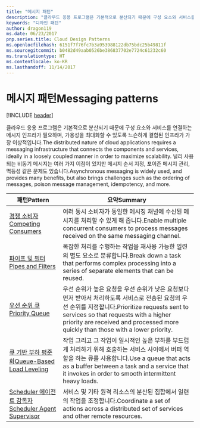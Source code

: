 ```yaml
---
title: "메시지 패턴"
description: "클라우드 응용 프로그램은 기본적으로 분산되기 때문에 구성 요소와 서비스를 연결하는 메시지 인프라가 필요하며, 가용성을 최대화할 수 있도록 느슨하게 결합된 인프라가 가장 이상적입니다. 널리 사용되는 비동기 메시지는 여러 가지 이점이 있지만 메시지 순서 지정, 포이즌 메시지 관리, 멱등성 같은 문제도 있습니다."
keywords: "디자인 패턴"
author: dragon119
ms.date: 06/23/2017
pnp.series.title: Cloud Design Patterns
ms.openlocfilehash: 6151f7f76fc7b3a953988122db75bdc25b49811f
ms.sourcegitcommit: b0482d49aab0526be386837702e7724c61232c60
ms.translationtype: HT
ms.contentlocale: ko-KR
ms.lasthandoff: 11/14/2017
---
```

# <a name="messaging-patterns"></a><span data-ttu-id="157ad-105">메시지 패턴</span><span class="sxs-lookup"><span data-stu-id="157ad-105">Messaging patterns</span></span>

[!INCLUDE [header](../../_includes/header.md)]

<span data-ttu-id="157ad-106">클라우드 응용 프로그램은 기본적으로 분산되기 때문에 구성 요소와 서비스를 연결하는 메시지 인프라가 필요하며, 가용성을 최대화할 수 있도록 느슨하게 결합된 인프라가 가장 이상적입니다.</span><span class="sxs-lookup"><span data-stu-id="157ad-106">The distributed nature of cloud applications requires a messaging infrastructure that connects the components and services, ideally in a loosely coupled manner in order to maximize scalability.</span></span> <span data-ttu-id="157ad-107">널리 사용되는 비동기 메시지는 여러 가지 이점이 있지만 메시지 순서 지정, 포이즌 메시지 관리, 멱등성 같은 문제도 있습니다.</span><span class="sxs-lookup"><span data-stu-id="157ad-107">Asynchronous messaging is widely used, and provides many benefits, but also brings challenges such as the ordering of messages, poison message management, idempotency, and more.</span></span>

| <span data-ttu-id="157ad-108">패턴</span><span class="sxs-lookup"><span data-stu-id="157ad-108">Pattern</span></span> | <span data-ttu-id="157ad-109">요약</span><span class="sxs-lookup"><span data-stu-id="157ad-109">Summary</span></span> |
| ------- | ------- |
| [<span data-ttu-id="157ad-110">경쟁 소비자</span><span class="sxs-lookup"><span data-stu-id="157ad-110">Competing Consumers</span></span>](../competing-consumers.md) | <span data-ttu-id="157ad-111">여러 동시 소비자가 동일한 메시징 채널에 수신된 메시지를 처리할 수 있게 해 줍니다.</span><span class="sxs-lookup"><span data-stu-id="157ad-111">Enable multiple concurrent consumers to process messages received on the same messaging channel.</span></span> |
| [<span data-ttu-id="157ad-112">파이프 및 필터</span><span class="sxs-lookup"><span data-stu-id="157ad-112">Pipes and Filters</span></span>](../pipes-and-filters.md) | <span data-ttu-id="157ad-113">복잡한 처리를 수행하는 작업을 재사용 가능한 일련의 별도 요소로 분류합니다.</span><span class="sxs-lookup"><span data-stu-id="157ad-113">Break down a task that performs complex processing into a series of separate elements that can be reused.</span></span> |
| [<span data-ttu-id="157ad-114">우선 순위 큐</span><span class="sxs-lookup"><span data-stu-id="157ad-114">Priority Queue</span></span>](../priority-queue.md) | <span data-ttu-id="157ad-115">우선 순위가 높은 요청을 우선 순위가 낮은 요청보다 먼저 받아서 처리하도록 서비스로 전송된 요청의 우선 순위를 지정합니다.</span><span class="sxs-lookup"><span data-stu-id="157ad-115">Prioritize requests sent to services so that requests with a higher priority are received and processed more quickly than those with a lower priority.</span></span> |
| [<span data-ttu-id="157ad-116">큐 기반 부하 평준화</span><span class="sxs-lookup"><span data-stu-id="157ad-116">Queue-Based Load Leveling</span></span>](../queue-based-load-leveling.md) | <span data-ttu-id="157ad-117">작업 그리고 그 작업이 일시적인 높은 부하를 부드럽게 처리하기 위해 호출하는 서비스 사이에서 버퍼 역할을 하는 큐를 사용합니다.</span><span class="sxs-lookup"><span data-stu-id="157ad-117">Use a queue that acts as a buffer between a task and a service that it invokes in order to smooth intermittent heavy loads.</span></span> |
| [<span data-ttu-id="157ad-118">Scheduler 에이전트 감독자</span><span class="sxs-lookup"><span data-stu-id="157ad-118">Scheduler Agent Supervisor</span></span>](../scheduler-agent-supervisor.md) | <span data-ttu-id="157ad-119">서비스 및 기타 원격 리소스의 분산된 집합에서 일련의 작업을 조정합니다.</span><span class="sxs-lookup"><span data-stu-id="157ad-119">Coordinate a set of actions across a distributed set of services and other remote resources.</span></span> |